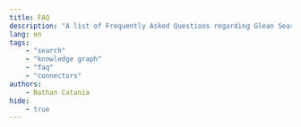 ```yaml
---
title: FAQ
description: "A list of Frequently Asked Questions regarding Glean Search, Knowledge Graph, and Connectors."
lang: en
tags:
    - "search"
    - "knowledge graph"
    - "faq"
    - "connectors"
authors:
    - Nathan Catania
hide:
    - true
---
```

